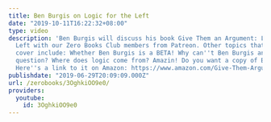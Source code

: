 ```yaml
---
title: Ben Burgis on Logic for the Left
date: "2019-10-11T16:22:32+08:00"
type: video
description: 'Ben Burgis will discuss his book Give Them an Argument: Logic for the
  Left with our Zero Books Club members from Patreon. Other topics that we will surely
  cover include: Whether Ben Burgis is a BETA! Why can''t Ben Burgis answer a simple
  question? Where does logic come from? Amazin! Do you want a copy of Ben''s book?
  Here''s a link to it on Amazon: https://www.amazon.com/Give-Them-Argument-Logic-Left/dp/1789042100'
publishdate: "2019-06-29T20:09:09.000Z"
url: /zerobooks/3OghkiOO9e0/
providers:
  youtube:
    id: 3OghkiOO9e0
---
```

